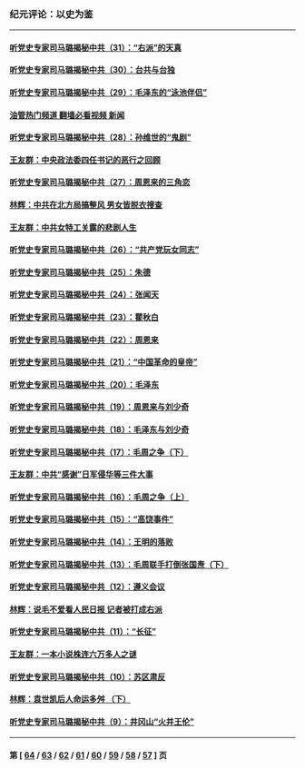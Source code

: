 ### 纪元评论：以史为鉴
---
#### [听党史专家司马璐揭秘中共（31）：“右派”的天真](../../pages/nsc1028/n13860002.md?11070330) 
#### [听党史专家司马璐揭秘中共（30）：台共与台独](../../pages/nsc1028/n13859351.md?11070330) 
#### [听党史专家司马璐揭秘中共（29）：毛泽东的“泳池伴侣”](../../pages/nsc1028/n13858477.md?11070330) 
#### [油管热门频道 翻墙必看视频 新闻](ok?11070330)
#### [听党史专家司马璐揭秘中共（28）：孙维世的“鬼剧”](../../pages/nsc1028/n13856891.md?11070330) 
#### [王友群：中央政法委四任书记的恶行之回顾](../../pages/nsc1028/n13855519.md?11070330) 
#### [听党史专家司马璐揭秘中共（27）：周恩来的三角恋](../../pages/nsc1028/n13855636.md?11070330) 
#### [林辉：中共在北方局搞整风 男女皆脱衣搜查](../../pages/nsc1028/n13855473.md?11070330) 
#### [王友群：中共女特工关露的悲剧人生](../../pages/nsc1028/n13855019.md?11070330) 
#### [听党史专家司马璐揭秘中共（26）：“共产党玩女同志”](../../pages/nsc1028/n13854553.md?11070330) 
#### [听党史专家司马璐揭秘中共（25）：朱德](../../pages/nsc1028/n13853823.md?11070330) 
#### [听党史专家司马璐揭秘中共（24）：张闻天](../../pages/nsc1028/n13852852.md?11070330) 
#### [听党史专家司马璐揭秘中共（23）：瞿秋白](../../pages/nsc1028/n13852353.md?11070330) 
#### [听党史专家司马璐揭秘中共（22）：周恩来](../../pages/nsc1028/n13851190.md?11070330) 
#### [听党史专家司马璐揭秘中共（21）：“中国革命的皇帝”](../../pages/nsc1028/n13850794.md?11070330) 
#### [听党史专家司马璐揭秘中共（20）：毛泽东](../../pages/nsc1028/n13850194.md?11070330) 
#### [听党史专家司马璐揭秘中共（19）：周恩来与刘少奇](../../pages/nsc1028/n13849324.md?11070330) 
#### [听党史专家司马璐揭秘中共（18）：毛泽东与刘少奇](../../pages/nsc1028/n13847834.md?11070330) 
#### [听党史专家司马璐揭秘中共（17）：毛周之争（下）](../../pages/nsc1028/n13842967.md?11070330) 
#### [王友群：中共“感谢”日军侵华等三件大事](../../pages/nsc1028/n13842025.md?11070330) 
#### [听党史专家司马璐揭秘中共（16）：毛周之争（上）](../../pages/nsc1028/n13842192.md?11070330) 
#### [听党史专家司马璐揭秘中共（15）：“高饶事件”](../../pages/nsc1028/n13841710.md?11070330) 
#### [听党史专家司马璐揭秘中共（14）：王明的落败](../../pages/nsc1028/n13841263.md?11070330) 
#### [听党史专家司马璐揭秘中共（13）：毛周联手打倒张国焘（下）](../../pages/nsc1028/n13840885.md?11070330) 
#### [听党史专家司马璐揭秘中共（12）：遵义会议](../../pages/nsc1028/n13839111.md?11070330) 
#### [林辉：说毛不爱看人民日报 记者被打成右派](../../pages/nsc1028/n13838921.md?11070330) 
#### [听党史专家司马璐揭秘中共（11）：“长征”](../../pages/nsc1028/n13838284.md?11070330) 
#### [王友群：一本小说株连六万多人之谜](../../pages/nsc1028/n13837520.md?11070330) 
#### [听党史专家司马璐揭秘中共（10）：苏区肃反](../../pages/nsc1028/n13837427.md?11070330) 
#### [林辉：袁世凯后人命运多舛 （下）](../../pages/nsc1028/n13837104.md?11070330) 
#### [听党史专家司马璐揭秘中共（9）：井冈山“火并王伦”](../../pages/nsc1028/n13836688.md?11070330) 

---
#### 第 [ [64](./64.md?11070330) / [63](./63.md?11070330) / [62](./62.md?11070330) / [61](./61.md?11070330) / [60](./60.md?11070330) / [59](./59.md?11070330) / [58](./58.md?11070330) / [57](./57.md?11070330) ] 页
